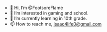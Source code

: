 - 👋 Hi, I’m @FootsoreFlame
- 👀 I’m interested in gaming and school.
- 🌱 I’m currently learning in 10th grade.
- 📫 How to reach me, Isaac4life0@gmail.com

<!---
FootsoreFlame/FootsoreFlame is a ✨ special ✨ repository because its `README.md` (this file) appears on your GitHub profile.
You can click the Preview link to take a look at your changes.
--->
